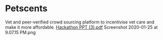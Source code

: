 # Petscents
Vet and peer-verified crowd sourcing platform to incentivise vet care and make it more affordable.
[Hackathon PPT (3).pdf](https://github.com/mc2259/petscents/files/4142647/Hackathon.PPT.3.pdf)
Screenshot 2020-01-25 at 9.07.15 PM.png
